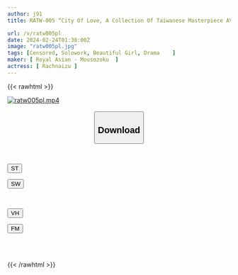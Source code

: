 ```yaml
---
author: j91
title: RATW-005 “City Of Love, A Collection Of Taiwanese Masterpiece AV Dramas” A Sensual World Of Love And Desire Drawn By A Man And A Woman During Real Sex Lenai Zoo

url: /v/ratw005pl
date: 2024-02-24T01:30:00Z
image: "ratw005pl.jpg"
tags: [Censored, Solowork, Beautiful Girl, Drama	]
maker: [ Royal Asian - Mousozoku  ]
actress: [ Rachnaizu ]
---
```



{{< rawhtml >}}

<div class="video" data-videoid="RDGKYaBAOgtdw0g">
    <a href="javascript:;">
        <img src="/v/ratw005pl/ratw005pl.jpg" width="WIDTH" height="HEIGHT" alt="ratw005pl.mp4" loading="lazy">
    </a>
</div>

<script type="text/javascript" src="https://j91.asia/asset/on-demand-st.js"></script>

<br>
  <link rel="stylesheet" href="https://j91.asia/asset/bs5.css">
  
  <center>
  <button class="btn btn-primary" type="button" data-bs-toggle="collapse" data-bs-target=".multi-collapse" aria-expanded="false" aria-controls="multiCollapseExample1 multiCollapseExample2"><h2>Download</h2></button></center>
</p>
<div class="row">
  <div class="col">
    <div class="collapse multi-collapse" id="multiCollapseExample1">
      <div class="card card-body">
	      	      <br>
<div class="buttons">  
<p><a href="https://streamtape.to/v/RDGKYaBAOgtdw0g" target="_blank"><button class="btn-hover color-3"><i class="fa fa-download"></i> ST</button></a></p>
<p><a href="https://cdnwish.com/tjl85a49f0fa" target="_blank"><button class="btn-hover color-2"><i class="fa fa-download"></i> SW</button></a></p></div>
    </div>
  </div>
</div>
  <div class="col">
    <div class="collapse multi-collapse" id="multiCollapseExample2">
      <div class="card card-body">
	      <br>
<div class="buttons">
<p><a href="https://vidhidepro.com/f/kdjpnm8qynsz"><button class="btn-hover color-9"><i class="fa fa-download"></i> VH</button></a></p>
<p><a href="https://filemoon.sx/d/0b85506xmd61"><button class="btn-hover color-8"><i class="fa fa-download"></i> FM</button></a></p></div>
<br><br>
      </div>
    </div>
  </div>
</div>

{{< /rawhtml >}}